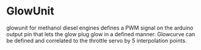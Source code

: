 # GlowUnit
glowunit for methanol diesel engines
defines a PWM signal on the arduino output pin that lets the glow plug glow in a defined manner.
Glowcurve can be defined and correlated to the throttle servo by 5 interpolation points.
